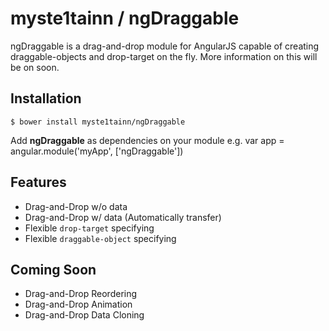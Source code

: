 # myste1tainn / ngDraggable
ngDraggable is a drag-and-drop module for AngularJS capable of creating 
draggable-objects and drop-target on the fly. More information on this will be on soon.

## Installation
	$ bower install myste1tainn/ngDraggable
Add **ngDraggable** as dependencies on your module e.g.
	var app = angular.module('myApp', ['ngDraggable'])

## Features
- Drag-and-Drop w/o data
- Drag-and-Drop w/ data (Automatically transfer)
- Flexible `drop-target` specifying
- Flexible `draggable-object` specifying

## Coming Soon
- Drag-and-Drop Reordering
- Drag-and-Drop Animation
- Drag-and-Drop Data Cloning